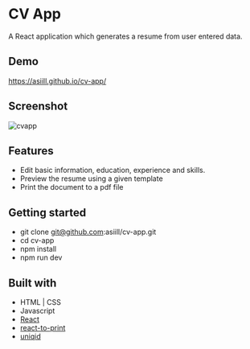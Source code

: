 # CV App
A React application which generates a resume from user entered data.

## Demo
https://asiill.github.io/cv-app/

## Screenshot
![cvapp](https://github.com/asiill/cv-app/assets/9745019/54431cc1-eced-46bd-a580-422dcc7d8865)

## Features
* Edit basic information, education, experience and skills.
* Preview the resume using a given template
* Print the document to a pdf file

## Getting started
* git clone git@github.com:asiill/cv-app.git
* cd cv-app
* npm install
* npm run dev

## Built with
* HTML | CSS
* Javascript
* [React](https://react.dev/)
* [react-to-print](https://www.npmjs.com/package/react-to-print)
* [uniqid](https://www.npmjs.com/package/uniqid)


